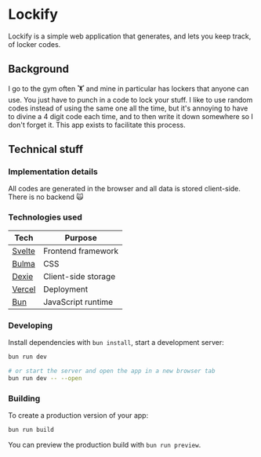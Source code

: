 # Lockify

Lockify is a simple web application that generates, and lets you keep track, of
locker codes.

## Background

I go to the gym often  🏋️️ and mine in particular has lockers that anyone can
use. You just have to punch in a code to lock your stuff. I like to use random
codes instead of using the same one all the time, but it's annoying to have to
divine a 4 digit code each time, and to then write it down somewhere so I don't
forget it. This app exists to facilitate this process.


## Technical stuff

### Implementation details

All codes are generated in the browser and all data is stored client-side. There
is no backend 🙀

### Technologies used
| Tech                          | Purpose             |
| ----------------------------- | ------------------- |
| [Svelte](https://svelte.dev/) | Frontend framework  |
| [Bulma](https://bulma.io/)    | CSS                 |
| [Dexie](https://dexie.org)    | Client-side storage |
| [Vercel](https://vercel.com/) | Deployment          |
| [Bun](https://bun.sh/)        | JavaScript runtime  |

### Developing

Install dependencies with `bun install`, start a development server:

```bash
bun run dev

# or start the server and open the app in a new browser tab
bun run dev -- --open
```

### Building

To create a production version of your app:

```bash
bun run build
```

You can preview the production build with `bun run preview`.
